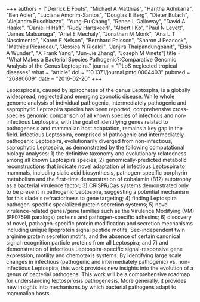 +++
authors = ["Derrick E Fouts", "Michael A Matthias", "Haritha Adhikarla", "Ben Adler", "Luciane Amorim-Santos", "Douglas E Berg", "Dieter Bulach", "Alejandro Buschiazzo", "Yung-Fu Chang", "Renee L Galloway", "David A Haake", "Daniel H Haft", "Rudy Hartskeerl", "Albert I Ko", "Paul N Levett", "James Matsunaga", "Ariel E Mechaly", "Jonathan M Monk", "Ana L T Nascimento", "Karen E Nelson", "Bernhard Palsson", "Sharon J Peacock", "Mathieu Picardeau", "Jessica N Ricaldi", "Janjira Thaipandungpanit", "Elsio A Wunder", "X Frank Yang", "Jun-Jie Zhang", "Joseph M Vinetz"]
title = "What Makes a Bacterial Species Pathogenic?:Comparative Genomic Analysis of the Genus Leptospira."
journal = "PLoS neglected tropical diseases"
what = "article"
doi = "10.1371/journal.pntd.0004403"
pubmed = "26890609"
date = "2016-02-20"
+++

Leptospirosis, caused by spirochetes of the genus Leptospira, is a globally widespread, neglected and emerging zoonotic disease. While whole genome analysis of individual pathogenic, intermediately pathogenic and saprophytic Leptospira species has been reported, comprehensive cross-species genomic comparison of all known species of infectious and non-infectious Leptospira, with the goal of identifying genes related to pathogenesis and mammalian host adaptation, remains a key gap in the field. Infectious Leptospira, comprised of pathogenic and intermediately pathogenic Leptospira, evolutionarily diverged from non-infectious, saprophytic Leptospira, as demonstrated by the following computational biology analyses: 1) the definitive taxonomy and evolutionary relatedness among all known Leptospira species; 2) genomically-predicted metabolic reconstructions that indicate novel adaptation of infectious Leptospira to mammals, including sialic acid biosynthesis, pathogen-specific porphyrin metabolism and the first-time demonstration of cobalamin (B12) autotrophy as a bacterial virulence factor; 3) CRISPR/Cas systems demonstrated only to be present in pathogenic Leptospira, suggesting a potential mechanism for this clade's refractoriness to gene targeting; 4) finding Leptospira pathogen-specific specialized protein secretion systems; 5) novel virulence-related genes/gene families such as the Virulence Modifying (VM) (PF07598 paralogs) proteins and pathogen-specific adhesins; 6) discovery of novel, pathogen-specific protein modification and secretion mechanisms including unique lipoprotein signal peptide motifs, Sec-independent twin arginine protein secretion motifs, and the absence of certain canonical signal recognition particle proteins from all Leptospira; and 7) and demonstration of infectious Leptospira-specific signal-responsive gene expression, motility and chemotaxis systems. By identifying large scale changes in infectious (pathogenic and intermediately pathogenic) vs. non-infectious Leptospira, this work provides new insights into the evolution of a genus of bacterial pathogens. This work will be a comprehensive roadmap for understanding leptospirosis pathogenesis. More generally, it provides new insights into mechanisms by which bacterial pathogens adapt to mammalian hosts.